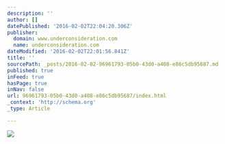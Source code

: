 ```yaml
---
description: ''
author: []
datePublished: '2016-02-02T22:04:20.306Z'
publisher:
  domain: www.underconsideration.com
  name: underconsideration.com
dateModified: '2016-02-02T22:01:56.841Z'
title: ''
sourcePath: _posts/2016-02-02-96961793-05b0-43d0-a408-e86c5db95687.md
published: true
inFeed: true
hasPage: true
inNav: false
url: 96961793-05b0-43d0-a408-e86c5db95687/index.html
_context: 'http://schema.org'
_type: Article

---
```

![](http://www.underconsideration.com/brandnew/archives/friday_likes_sneakyveg.jpg)